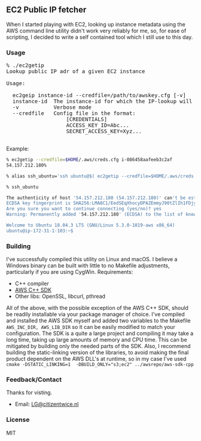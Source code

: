 ## EC2 Public IP fetcher

When I started playing with EC2, looking up instance metadata using the AWS command line utility didn't work very reliably for me, so, for ease of scripting, I decided to write a self contained tool which I still use to this day.

### Usage
<pre>
% ./ec2getip           
Lookup public IP adr of a given EC2 instance

Usage:

  ec2geip instance-id --credfile=/path/to/awskey.cfg [-v]
  instance-id  The instance-id for which the IP-lookup will be attempted
  -v           Verbose mode
  --credfile   Config file in the format:
                   [CREDENTIALS]
                   ACCESS_KEY_ID=Abc...
                   SECRET_ACCESS_KEY=Xyz...

</pre>

Example:

```bash
% ec2getip --credfile=$HOME/.aws/creds.cfg i-086458aafeeb3c2af 
54.157.212.180%                                                                                                                                                                               

% alias ssh_ubuntu='ssh ubuntu@$( ec2getip --credfile=$HOME/.aws/creds.cfg i-086458aafeeb3c2af  )  -i $HOME/.ssh/id_ec2.txt '

% ssh_ubuntu

The authenticity of host '54.157.212.180 (54.157.212.180)' can't be established.
ECDSA key fingerprint is SHA256:LMA8C1/EedSEqXhocyDPAZEmmyJ90tZlIh1FDjy3wow.
Are you sure you want to continue connecting (yes/no)? yes
Warning: Permanently added '54.157.212.180' (ECDSA) to the list of known hosts.

Welcome to Ubuntu 18.04.3 LTS (GNU/Linux 5.3.0-1019-aws x86_64)
ubuntu@ip-172-31-1-103:~$ 
```

### Building
I've successfully compiled this utility on Linux and macOS. I believe a Windows binary can be built with little to no Makefile adjustments, particularly if you are using CygWin.
Requirements:
* C++ compiler
* [AWS C++ SDK](https://www.google.com/search?q=AWS+C%2B%2B+SDK)
* Other libs: OpenSSL, libcurl, pthread

All of the above, with the possible exception of the AWS C++ SDK, should be readily installable via your package manager of choice.
I've compiled and installed the AWS SDK myself and added two variables to the Makefile `AWS_INC_DIR, AWS_LIB_DIR` so it can be easily modified to match your configuration. 
The SDK is a quite a large project and compiling it may take a long time, taking up large amounts of memory and CPU time. This can be mitigated by building only the needed parts of the SDK. Also, I recommend building the static-linking version of the libraries, to avoid making the final product dependent on the AWS DLL's at runtime, so in my case I've used `cmake -DSTATIC_LINKING=1  -DBUILD_ONLY="s3;ec2" ../awsrepo/aws-sdk-cpp`

### Feedback/Contact
Thanks for visting.
* Email: [LG@citizentwice.nl](mailto:LG@citizentwice.nl)

### License
MIT

